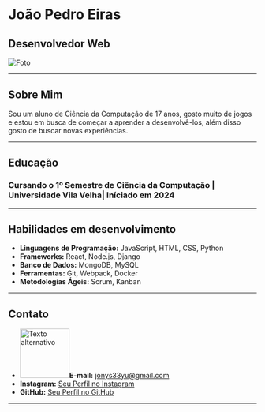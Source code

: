 # João Pedro Eiras <span style="color: black;">

## Desenvolvedor Web <span style="color: black;">

![Foto](https://github.com/ljonys/Curriculo/assets/161311108/b5742d28-5336-4731-8344-a8d1971566d2)

---

## Sobre Mim <span style="color: black;">

Sou um aluno de Ciência da Computação de 17 anos, gosto muito de jogos e estou em busca de começar a aprender a desenvolvê-los, além disso gosto de buscar novas experiências.

---

## Educação <span style="color: black;">

### Cursando o 1º Semestre de Ciência da Computação | Universidade Vila Velha| Iníciado em 2024

---

## Habilidades em desenvolvimento <span style="color: black;">

- **Linguagens de Programação:** JavaScript, HTML, CSS, Python
- **Frameworks:** React, Node.js, Django
- **Banco de Dados:** MongoDB, MySQL
- **Ferramentas:** Git, Webpack, Docker
- **Metodologias Ágeis:** Scrum, Kanban

---

## Contato <span style="color: black;">

- <img src="![vecteezy_gmail-png-icone_16716465](file:///C:/Users/joaop/Downloads/vecteezy_gmail-png-icone_16716465.png)" alt="Texto alternativo" width="100" height="100" />**E-mail:** jonys33yu@gmail.com
- **Instagram:** [Seu Perfil no Instagram](https://www.instagram.com/joaopedroeirass/)
- **GitHub:** [Seu Perfil no GitHub](https://github.com/ljonys)

---
